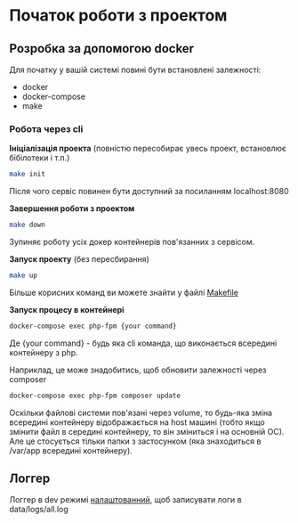 # Початок роботи з проектом

## Розробка за допомогою docker

Для початку у вашій системі повині бути встановлені залежності:
- docker
- docker-compose
- make

### Робота через cli

**Ініціалізація проекта** (повністю пересобирає увесь проект, встановлює бібілотеки і т.п.)

```bash
make init
```

Після чого сервіс повинен бути доступний за посиланням localhost:8080

**Завершення роботи з проектом**

```bash
make down
```

Зупиняє роботу усіх докер контейнерів пов'язанних з сервісом.

**Запуск проекту** (без пересбирання)

```bash
make up
```

Більше корисних команд ви можете знайти у файлі [Makefile](../Makefile)

**Запуск процесу в контейнері**

```bash
docker-compose exec php-fpm {your command}
```

Де {your command} - будь яка cli команда, що виконається всередині контейнеру з php.

Наприклад, це може знадобитись, щоб обновити залежності через composer

```bash
docker-compose exec php-fpm composer update
```

Оскільки файлові системи пов'язані через volume, то будь-яка зміна всередині контейнеру
відображається на host машині (тобто якщо змінити файл в середині контейнеру, то він зміниться і на основній ОС). Але це
стосується тільки папки з застосунком (яка знаходиться в /var/app всередині контейнеру).

## Логгер

Логгер в dev режимі [налаштованний](../config/autoload/logger.global.dev.php), щоб записувати логи в data/logs/all.log
